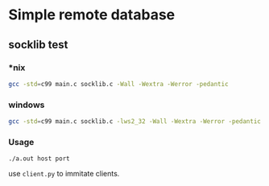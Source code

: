 # Simple remote database

## socklib test

### *nix
```bash
gcc -std=c99 main.c socklib.c -Wall -Wextra -Werror -pedantic
```

### windows
```bash
gcc -std=c99 main.c socklib.c -lws2_32 -Wall -Wextra -Werror -pedantic
```

### Usage
```
./a.out host port
```

use `client.py` to immitate clients.
